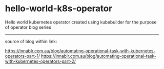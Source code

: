 # hello-world-k8s-operator

Hello world kubernetes operator created using kubebuilder for the purpose of operator blog series

---
source of blog within link:

https://innablr.com.au/blog/automating-operational-task-with-kubernetes-operators-part-1/
https://innablr.com.au/blog/automating-operational-task-with-kubernetes-operators-part-2/

